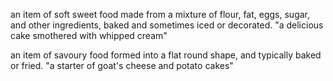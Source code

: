 an item of soft sweet food made from a mixture of flour, fat, eggs, sugar, and other ingredients, baked and sometimes iced or decorated.
"a delicious cake smothered with whipped cream"


an item of savoury food formed into a flat round shape, and typically baked or fried.
"a starter of goat's cheese and potato cakes"